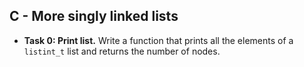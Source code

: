 ## C - More singly linked lists

- **Task 0: Print list.** Write a function that prints all the elements of a `listint_t` list and returns the number of nodes.

